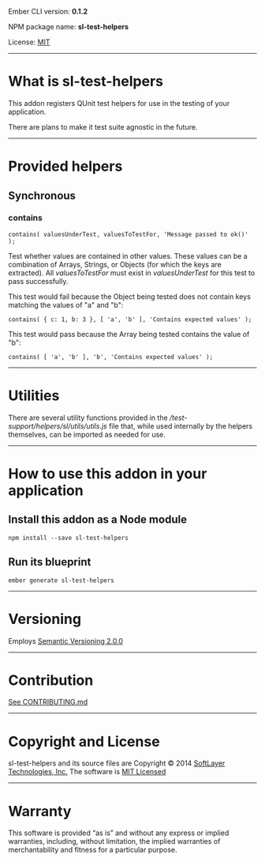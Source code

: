 Ember CLI version: **0.1.2**

NPM package name: **sl-test-helpers**

License: [MIT](LICENSE.md)


---

# What is sl-test-helpers

This addon registers QUnit test helpers for use in the testing of your application.

There are plans to make it test suite agnostic in the future.


---

# Provided helpers

## Synchronous

### contains

```
contains( valuesUnderTest, valuesToTestFor, 'Message passed to ok()' );

```

Test whether values are contained in other values.  These values can be a combination of Arrays, Strings, or Objects (for which the keys are extracted).  All *valuesToTestFor* must exist in *valuesUnderTest* for this test to pass successfully.

This test would fail because the Object being tested does not contain keys matching the values of "a" and "b":

```
contains( { c: 1, b: 3 }, [ 'a', 'b' ], 'Contains expected values' );

```

This test would pass because the Array being tested contains the value of "b":

```
contains( [ 'a', 'b' ], 'b', 'Contains expected values' );

```


---

# Utilities

There are several utility functions provided in the */test-support/helpers/sl/utils/utils.js* file that, while used internally by the helpers themselves, can be imported as needed for use.



---

# How to use this addon in your application

## Install this addon as a Node module

```
npm install --save sl-test-helpers

```

## Run its blueprint

```
ember generate sl-test-helpers

```


---

# Versioning
Employs [Semantic Versioning 2.0.0](http://semver.org/)

---

# Contribution
[See CONTRIBUTING.md](CONTRIBUTING.md)

---

# Copyright and License
sl-test-helpers and its source files are Copyright © 2014 [SoftLayer Technologies, Inc.](http://www.softlayer.com/)
The software is [MIT Licensed](LICENSE.md)


---

# Warranty
This software is provided “as is” and without any express or implied warranties, including, without limitation, the
implied warranties of merchantability and fitness for a particular purpose.